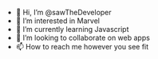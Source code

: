 - 👋 Hi, I’m @sawTheDeveloper
- 👀 I’m interested in Marvel
- 🌱 I’m currently learning Javascript
- 💞️ I’m looking to collaborate on web apps 
- 📫 How to reach me however you see fit

<!---
sawTheDeveloper/sawTheDeveloper is a ✨ special ✨ repository because its `README.md` (this file) appears on your GitHub profile.
You can click the Preview link to take a look at your changes.
--->
